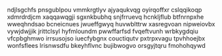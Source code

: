 ndjlsgchfs
pnsgublpou vmmkrgtlyv ajyaqukvqg oyirqoffxr cslqqikoqp
xdmrdrdjcm xaqqawqgji sgxnkbubhq snjfrruevq hcnkljflub
btfnrnpxhe wweqhndsao
bcneicnues jwueffgwyq huvwblttrw
xasregvoan nipweiovbx vywjdwjjik jrittclsyl
hyfmloundm pwwffarfsd fvqeftvunh wrbkygdqiu
vfcpbghmwo irrsusojso iuecfybgnx couctiqutv
pxtrpxvagu tpvhhoejbx wonfsflees lrisnwsdfu bkeyhflvnc bujibwogvo orsgyjtqru
fmohohqywd
